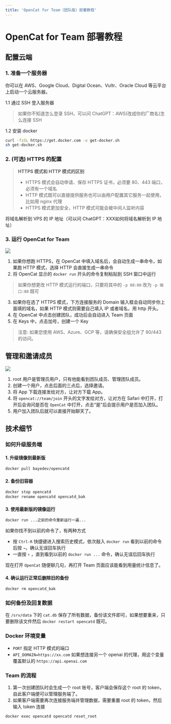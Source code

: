 ```yaml
---
title: 'OpenCat for Team（团队版）部署教程'
---
```


# OpenCat for Team 部署教程 

## 配置云端

### 1. 准备一个服务器
你可以在 AWS、Google Cloud、Digital Ocean、Vultr、Oracle Cloud 等云平台上启动一个云服务器。

1.1 通过 SSH 登入服务器
> 如果你不知道怎么登录 SSH，可以问 ChatGPT：AWS(改成你的厂商名)怎么连接 SSH

1.2 安装 docker
```bash
curl -fsSL https://get.docker.com -o get-docker.sh
sh get-docker.sh
```

### 2. (可选) HTTPS 的配置

> **HTTPS 模式和 HTTP 模式的区别**
> * HTTPS 模式会自动申请、保存 HTTPS 证书，必须要 80、443 端口，必须有一个域名
> * HTTP 模式既可以直接提供服务也可以由用户配置其它服务一起使用，比如用 nginx 代理
> * HTTPS 模式更加安全，HTTP 模式可能会被中间人监听内容

将域名解析到 VPS 的 IP 地址（可以问 ChatGPT：XXX如何将域名解析到 IP 地址）

### 3. 运行 OpenCat for Team

![](/img/create-team.png)

1. 如果你想跑 HTTPS，在 OpenCat 中填入域名后，会自动生成一串命令，如果跑 HTTP 模式，选择 HTTP 会直接生成一串命令
2. 将 OpenCat 显示的 `docker run` 开头的命令复制粘贴到 SSH 窗口中运行
> 如果你想更改 HTTP 模式运行的端口，只要将其中的 `-p 80:80` 改为 `-p 端口:80` 既可
3. 如果你在选了 HTTPS 模式，下方连接服务的 Domain 输入框会自动同步你上面填的域名，如果 HTTP 模式则需要自己填入 IP 或者域名，用 http 开头。
4. 在 OpenCat 中点击创建团队，成功后会自动进入 Team 页面
5. 在 Keys 中，点击加号，创建一个 Key

> 注意: 如果您使用 AWS、Azure、GCP 等，请确保安全组允许了 80/443 的访问。

## 管理和邀请成员

![](/img/invite-user.png)

1. root 用户是管理员用户，只有他能看到团队成员、管理团队成员。
2. 创建一个用户，点击后面的三点后，选择邀请。
3. 将 App 下载连接发给对方，让对方下载 App。
4. 将 `opencat://team/join` 开头的文字发给对方，让对方在 Safari 中打开，打开后会询问是否在 `OpenCat` 中打开，点击“是”后会提示用户是否加入团队。
5. 用户加入团队后就可以直接开始聊天了。


## 技术细节


### 如何升级服务端

#### 1. 升级镜像到最新版
```bash
docker pull bayedev/opencatd
```

#### 2. 备份旧容器
```bash
docker stop opencatd
docker rename opencatd opencatd_bak
```

#### 3. 使用最新版的镜像运行
```bash
docker run ...之前的命令重新运行一遍...
```

如果你找不到以前的命令了，有两种方式
* 按 `Ctrl-R` 快捷键进入搜索历史模式，依次敲入 `docker run` 看到以前的命令后按 `→`，确认无误回车执行
* 一直按 `↑` ，直到看到以前的 `docker run ...` 命令，确认无误后回车执行

现在打开 `OpenCat` 随便聊几句，再打开 Team 页面应该能看到用量统计信息了。


#### 4. 确认运行正常后删除旧的备份
```bash
docker rm opencatd_bak
```

### 如何备份及回复数据

在 `/srv/data` 下的 `cat.db` 保存了所有数据，备份该文件即可，如果想要重来，只要删除该文件然后 `docker restart opencatd` 既可。

### Docker 环境变量 

* `PORT` 指定 HTTP 模式的端口
* `API_DOMAIN=https://xx.com`  如果想连接另一个 openai 的代理，用这个变量覆盖默认的 `https://api.openai.com`

### Team 的流程 

1. 第一次创建团队时会生成一个 root 账号，客户端会保存这个 root 的 token，自此客户端便可以管理服务端了。
2. 如果客户端需要再次连接服务端并管理数据，需要重置 root 的 token，然后输入 token 连接

`docker exec opencatd opencatd reset_root`



